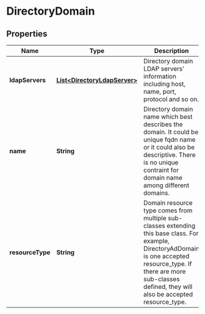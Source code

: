 # DirectoryDomain

## Properties
Name | Type | Description | Notes
------------ | ------------- | ------------- | -------------
**ldapServers** | [**List&lt;DirectoryLdapServer&gt;**](DirectoryLdapServer.md) | Directory domain LDAP servers&#x27; information including host, name, port, protocol and so on. | 
**name** | **String** | Directory domain name which best describes the domain. It could be unique fqdn name or it could also be descriptive. There is no unique contraint for domain name among different domains. | 
**resourceType** | **String** | Domain resource type comes from multiple sub-classes extending this base class. For example, DirectoryAdDomain is one accepted resource_type. If there are more sub-classes defined, they will also be accepted resource_type. | 
